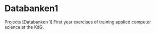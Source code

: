# Databanken1
Projects [Databanken 1] First year exercises of training applied computer science at the KdG.
